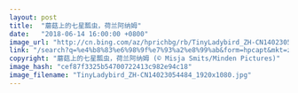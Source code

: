 ```yaml
---
layout: post
title:  "蘑菇上的七星瓢虫，荷兰阿纳姆"
date:   "2018-06-14 16:00:00 +0800"
image_url: "http://cn.bing.com/az/hprichbg/rb/TinyLadybird_ZH-CN14023054484_1920x1080.jpg"
link: "/search?q=%e4%b8%83%e6%98%9f%e7%93%a2%e8%99%ab&form=hpcapt&mkt=zh-cn"
copyright: "蘑菇上的七星瓢虫，荷兰阿纳姆 (© Misja Smits/Minden Pictures)"
image_hash: "cef87f3325b54700722413c982e94c18"
image_filename: "TinyLadybird_ZH-CN14023054484_1920x1080.jpg"
---
```

